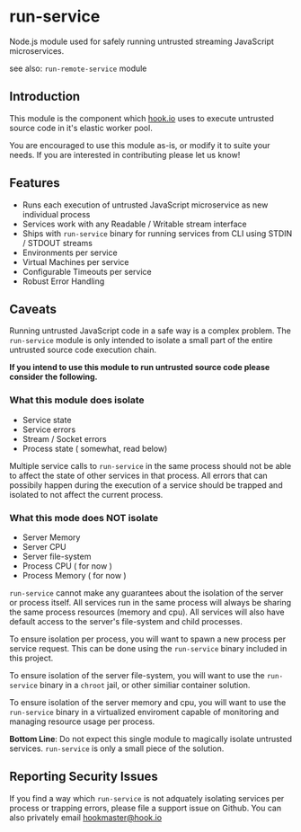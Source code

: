 # run-service

Node.js module used for safely running untrusted streaming JavaScript microservices.

see also: `run-remote-service` module

## Introduction

This module is the component which [hook.io](http://hook.io) uses to execute untrusted source code in it's elastic worker pool.

You are encouraged to use this module as-is, or modify it to suite your needs. If you are interested in contributing please let us know!

## Features

 - Runs each execution of untrusted JavaScript microservice as new individual process
 - Services work with any Readable / Writable stream interface
 - Ships with `run-service` binary for running services from CLI using STDIN / STDOUT streams
 - Environments per service
 - Virtual Machines per service
 - Configurable Timeouts per service
 - Robust Error Handling


## Caveats

Running untrusted JavaScript code in a safe way is a complex problem. The `run-service` module is only intended to isolate a small part of the entire untrusted source code execution chain.

**If you intend to use this module to run untrusted source code please consider the following.**

### What this module does isolate
 - Service state
 - Service errors
 - Stream / Socket errors
 - Process state ( somewhat, read below)

Multiple service calls to `run-service` in the same process should not be able to affect the state of other services in that process. All errors that can possibily happen during the execution of a service should be trapped and isolated to not affect the current process.

### What this mode does **NOT** isolate
 - Server Memory
 - Server CPU
 - Server file-system
 - Process CPU ( for now )
 - Process Memory ( for now )

`run-service` cannot make any guarantees about the isolation of the server or process itself. All services run in the same process will always be sharing the same process resources (memory and cpu). All services will also have default access to the server's file-system and child processes.

To ensure isolation per process, you will want to spawn a new process per service request. This can be done using the `run-service` binary included in this project.

To ensure isolation of the server file-system, you will want to use the `run-service` binary in a `chroot` jail, or other similiar container solution.

To ensure isolation of the server memory and cpu, you will want to use the `run-service` binary in a virtualized enviroment capable of monitoring and managing resource usage per process.

**Bottom Line**: Do not expect this single module to magically isolate untrusted services. `run-service` is only a small piece of the solution. 

## Reporting Security Issues

If you find a way which `run-service` is not adquately isolating services per process or trapping errors, please file a support issue on Github. You can also privately email [hookmaster@hook.io](hookmaster@hook.io)
